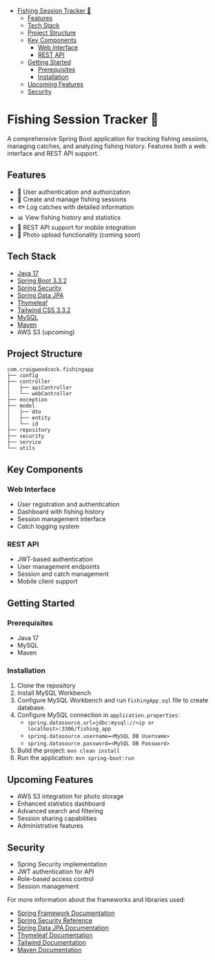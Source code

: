 - [Fishing Session Tracker 🎣](#fishing-session-tracker-)
  - [Features](#features)
  - [Tech Stack](#tech-stack)
  - [Project Structure](#project-structure)
  - [Key Components](#key-components)
    - [Web Interface](#web-interface)
    - [REST API](#rest-api)
  - [Getting Started](#getting-started)
    - [Prerequisites](#prerequisites)
    - [Installation](#installation)
  - [Upcoming Features](#upcoming-features)
  - [Security](#security)




# Fishing Session Tracker 🎣

A comprehensive Spring Boot application for tracking fishing sessions, managing catches, and analyzing fishing history. Features both a web interface and REST API support.

## Features

- 🔐 User authentication and authorization
- 📝 Create and manage fishing sessions
- 🐟 Log catches with detailed information
- 📊 View fishing history and statistics
- 📱 REST API support for mobile integration
- 📸 Photo upload functionality (coming soon)

## Tech Stack

- [Java 17](https://www.oracle.com/java/technologies/downloads/#java17)
- [Spring Boot 3.3.2](https://spring.io/projects/spring-boot)
- [Spring Security](https://spring.io/projects/spring-security)
- [Spring Data JPA](https://spring.io/projects/spring-data-jpa)
- [Thymeleaf](https://www.thymeleaf.org/)
- [Tailwind CSS 3.3.2](https://tailwindcss.com/)
- [MySQL](https://www.mysql.com/)
- [Maven](https://maven.apache.org/)
- AWS S3 (upcoming)

## Project Structure

```
com.craigwoodcock.fishingapp
├── config
├── controller
│   ├── apiController
│   └── webController
├── exception
├── model
│   ├── dto
│   ├── entity
│   └── id
├── repository
├── security
├── service
└── utils
```

## Key Components

### Web Interface
- User registration and authentication
- Dashboard with fishing history
- Session management interface
- Catch logging system

### REST API
- JWT-based authentication
- User management endpoints
- Session and catch management
- Mobile client support

## Getting Started

### Prerequisites
- Java 17
- MySQL
- Maven

### Installation
1. Clone the repository
2. Install MySQL Workbench
3. Configure MySQL Workbench and run `FishingApp.sql` file to create database.
4. Configure MySQL connection in `application.properties`:
     - `spring.datasource.url=jdbc:mysql://<ip or localhost>:3306/fishing_app`
     - `spring.datasource.username=<MySQL DB Username>`
     - `spring.datasource.password=<MySQL DB Password>`
5. Build the project: `mvn clean install`
6. Run the application: `mvn spring-boot:run`

## Upcoming Features

- AWS S3 integration for photo storage
- Enhanced statistics dashboard
- Advanced search and filtering
- Session sharing capabilities
- Administrative features

## Security

- Spring Security implementation
- JWT authentication for API
- Role-based access control
- Session management


For more information about the frameworks and libraries used:
- [Spring Framework Documentation](https://docs.spring.io/spring-framework/reference/)
- [Spring Security Reference](https://docs.spring.io/spring-security/reference/index.html)
- [Spring Data JPA Documentation](https://docs.spring.io/spring-data/jpa/docs/current/reference/html/)
- [Thymeleaf Documentation](https://www.thymeleaf.org/doc/tutorials/3.1/usingthymeleaf.html)
- [Tailwind Documentation](https://tailwindcss.com/docs)
- [Maven Documentation](https://maven.apache.org/guides/getting-started/index.html)

